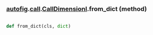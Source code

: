 ### [autofig](autofig.md).[call](autofig.call.md).[CallDimensionI](autofig.call.CallDimensionI.md).from_dict (method)


```py

def from_dict(cls, dict)

```


